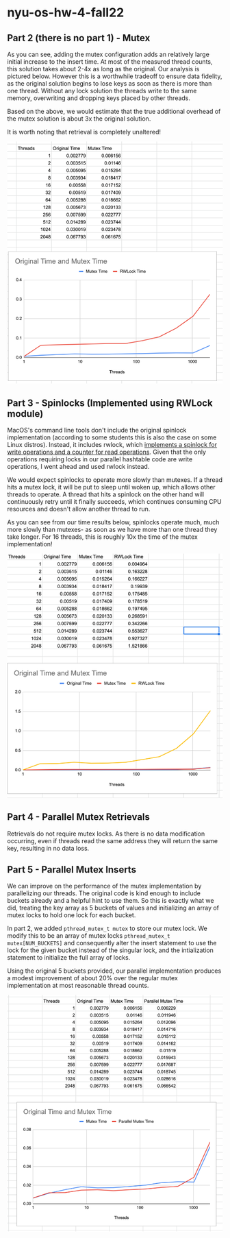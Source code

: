 # nyu-os-hw-4-fall22
## Part 2 (there is no part 1) - Mutex

As you can see, adding the mutex configuration adds an relatively large initial increase to the insert time. At most of the measured thread counts, this solution takes about 2-4x as long as the original. Our analysis is pictured below. However this is a worthwhile tradeoff to ensure data fidelity, as the original solution begins to lose keys as soon as there is more than one thread. Without any lock solution the threads write to the same memory, overwriting and dropping keys placed by other threads.

Based on the above, we would estimate that the true additional overhead of the mutex solution is about 3x the original solution.

It is worth noting that retrieval is completely unaltered!

![Time Comparison](./screens/part_2_time_comparison.png)

## Part 3 - Spinlocks (Implemented using RWLock module)
MacOS's command line tools don't include the original spinlock implementation (according to some students this is also the case on some Linux distros). Instead, it includes rwlock, which [implements a spinlock for write operations and a counter for read operations](https://www.cs.utexas.edu/~pingali/CS378/2015sp/lectures/Spinlocks%20and%20Read-Write%20Locks.htm). Given that the only operations requiring locks in our parallel hashtable code are write operations, I went ahead and used rwlock instead.

We would expect spinlocks to operate more slowly than mutexes. If a thread hits a mutex lock, it will be put to sleep until woken up, which allows other threads to operate. A thread that hits a spinlock on the other hand will continuously retry until it finally succeeds, which continues consuming CPU resources and doesn't allow another thread to run.

As you can see from our time results below, spinlocks operate much, much more slowly than mutexes- as soon as we have more than one thread they take longer. For 16 threads, this is roughly 10x the time of the mutex implementation!

![Time Comparison](./screens/part_3_time_comparison.png)

## Part 4 - Parallel Mutex Retrievals
Retrievals do not require mutex locks. As there is no data modification occurring, even if threads read the same address they will return the same key, resulting in no data loss.

## Part 5 - Parallel Mutex Inserts

We can improve on the performance of the mutex implementation by parallelizing our threads. The original code is kind enough to include buckets already and a helpful hint to use them. So this is exactly what we did, treating the key array as 5 buckets of values and initializing an array of mutex locks to hold one lock for each bucket.

In part 2, we added `pthread_mutex_t mutex` to store our mutex lock. We modify this to be an array of mutex locks `pthread_mutex_t mutex[NUM_BUCKETS]` and consequently alter the insert statement to use the lock for the given bucket instead of the singular lock, and the intialization statement to initialize the full array of locks.


Using the original 5 buckets provided, our parallel implementation produces a modest improvement of about 20% over the regular mutex implementation at most reasonable thread counts.

![Time Comparison](./screens/part_4_time_comparison.png)
